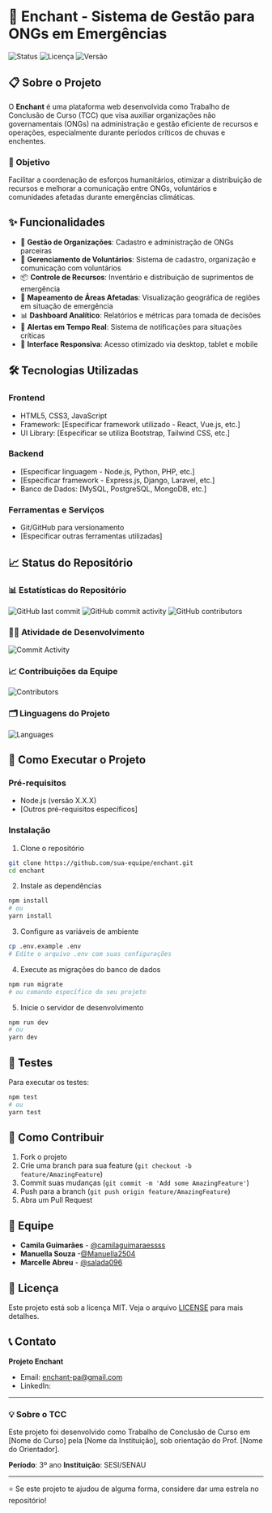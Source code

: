 # 🌊 Enchant - Sistema de Gestão para ONGs em Emergências

![Status](https://img.shields.io/badge/Status-Em%20Desenvolvimento-yellow)
![Licença](https://img.shields.io/badge/Licença-MIT-blue)
![Versão](https://img.shields.io/badge/Versão-1.0.0-green)

## 📋 Sobre o Projeto

O **Enchant** é uma plataforma web desenvolvida como Trabalho de Conclusão de Curso (TCC) que visa auxiliar organizações não governamentais (ONGs) na administração e gestão eficiente de recursos e operações, especialmente durante períodos críticos de chuvas e enchentes.

### 🎯 Objetivo

Facilitar a coordenação de esforços humanitários, otimizar a distribuição de recursos e melhorar a comunicação entre ONGs, voluntários e comunidades afetadas durante emergências climáticas.

## ✨ Funcionalidades

- 🏢 **Gestão de Organizações**: Cadastro e administração de ONGs parceiras
- 👥 **Gerenciamento de Voluntários**: Sistema de cadastro, organização e comunicação com voluntários
- 📦 **Controle de Recursos**: Inventário e distribuição de suprimentos de emergência
- 📍 **Mapeamento de Áreas Afetadas**: Visualização geográfica de regiões em situação de emergência
- 📊 **Dashboard Analítico**: Relatórios e métricas para tomada de decisões
- 🚨 **Alertas em Tempo Real**: Sistema de notificações para situações críticas
- 📱 **Interface Responsiva**: Acesso otimizado via desktop, tablet e mobile

## 🛠️ Tecnologias Utilizadas

### Frontend
- HTML5, CSS3, JavaScript
- Framework: [Especificar framework utilizado - React, Vue.js, etc.]
- UI Library: [Especificar se utiliza Bootstrap, Tailwind CSS, etc.]

### Backend
- [Especificar linguagem - Node.js, Python, PHP, etc.]
- [Especificar framework - Express.js, Django, Laravel, etc.]
- Banco de Dados: [MySQL, PostgreSQL, MongoDB, etc.]

### Ferramentas e Serviços
- Git/GitHub para versionamento
- [Especificar outras ferramentas utilizadas]

## 📈 Status do Repositório

### 📊 Estatísticas do Repositório

![GitHub last commit](https://img.shields.io/github/last-commit/SUA-EQUIPE/enchant)
![GitHub commit activity](https://img.shields.io/github/commit-activity/m/SUA-EQUIPE/enchant)
![GitHub contributors](https://img.shields.io/github/contributors/SUA-EQUIPE/enchant)

### 👨‍💻 Atividade de Desenvolvimento
![Commit Activity](https://github.com/SUA-EQUIPE/enchant/graphs/commit-activity)

### 📈 Contribuições da Equipe
![Contributors](https://github.com/SUA-EQUIPE/enchant/graphs/contributors)

### 🗂️ Linguagens do Projeto
![Languages](https://github-readme-stats.vercel.app/api/top-langs/?username=SUA-EQUIPE&repo=enchant&layout=compact&theme=dark)

## 🚀 Como Executar o Projeto

### Pré-requisitos
- Node.js (versão X.X.X)
- [Outros pré-requisitos específicos]

### Instalação

1. Clone o repositório
```bash
git clone https://github.com/sua-equipe/enchant.git
cd enchant
```

2. Instale as dependências
```bash
npm install
# ou
yarn install
```

3. Configure as variáveis de ambiente
```bash
cp .env.example .env
# Edite o arquivo .env com suas configurações
```

4. Execute as migrações do banco de dados
```bash
npm run migrate
# ou comando específico do seu projeto
```

5. Inicie o servidor de desenvolvimento
```bash
npm run dev
# ou
yarn dev
```

## 🧪 Testes

Para executar os testes:

```bash
npm test
# ou
yarn test
```
## 🤝 Como Contribuir

1. Fork o projeto
2. Crie uma branch para sua feature (`git checkout -b feature/AmazingFeature`)
3. Commit suas mudanças (`git commit -m 'Add some AmazingFeature'`)
4. Push para a branch (`git push origin feature/AmazingFeature`)
5. Abra um Pull Request

## 👥 Equipe

- **Camila Guimarães** - [@camilaguimaraessss](https://github.com/camilaguimaraessss)
- **Manuella Souza** -[@Manuella2504](https://github.com/Manuella2504)
- **Marcelle Abreu** - [@salada096](https://github.com/salada096)

## 📄 Licença

Este projeto está sob a licença MIT. Veja o arquivo [LICENSE](LICENSE) para mais detalhes.

## 📞 Contato

**Projeto Enchant**
- Email: enchant-pa@gmail.com
- LinkedIn: 

---

### 💡 Sobre o TCC

Este projeto foi desenvolvido como Trabalho de Conclusão de Curso em [Nome do Curso] pela [Nome da Instituição], sob orientação do Prof. [Nome do Orientador].

**Período**: 3º ano 
**Instituição**: SESI/SENAU

---

⭐ Se este projeto te ajudou de alguma forma, considere dar uma estrela no repositório!
